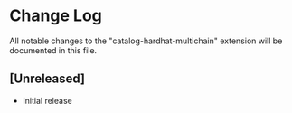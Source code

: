 # Change Log

All notable changes to the "catalog-hardhat-multichain" extension will be documented in this file.

## [Unreleased]

- Initial release